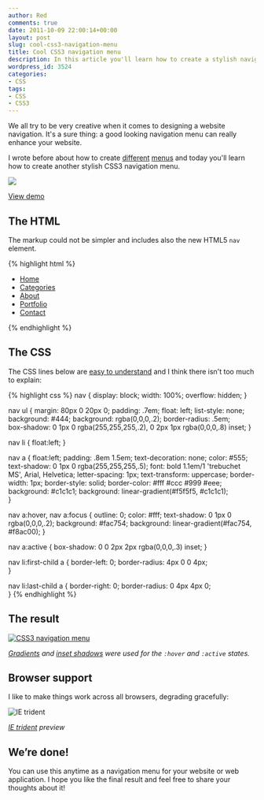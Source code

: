 ```yaml
---
author: Red
comments: true
date: 2011-10-09 22:00:14+00:00
layout: post
slug: cool-css3-navigation-menu
title: Cool CSS3 navigation menu
description: In this article you'll learn how to create a stylish navigation menu with CSS3. Additionally you can get the full code of a working example.
wordpress_id: 3524
categories:
- CSS
tags:
- CSS
- CSS3
---
```


We all try to be very creative when it comes to designing a website navigation. It's a sure thing: a good looking navigation menu can really enhance your website.

I wrote before about how to create [different](/css3-dropdown-menu) [menus](/sexy-css3-menu) and today you'll learn how to create another stylish CSS3 navigation menu.

![](http://www.red-team-design.com/wp-content/uploads/2011/10/cool-navigation-menu.jpg)

<!-- more -->

[View demo](/wp-content/uploads/2011/10/cool-css3-navigation-menu-demo.html)

## The HTML

The markup could not be simpler and includes also the new HTML5 `nav` element.

{% highlight html %}
<nav>
    <ul>
        <li><a href="">Home</a></li>
        <li><a href="">Categories</a></li>
        <li><a href="">About</a></li>               
        <li><a href="">Portfolio</a></li>
        <li><a href="">Contact</a></li>
    </ul>
</nav>
{% endhighlight %}

## The CSS

The CSS lines below are [easy to understand](/css-shorthand-tips) and I think there isn't too much to explain:

{% highlight css %}
nav  {
    display: block;
    width: 100%;
    overflow: hidden;
}

nav ul {
    margin: 80px 0 20px 0;
    padding: .7em;
    float: left;
    list-style: none;
    background: #444;
    background: rgba(0,0,0,.2);
    border-radius: .5em;    
    box-shadow: 0 1px 0 rgba(255,255,255,.2), 0 2px 1px rgba(0,0,0,.8) inset; 
}

nav li {
    float:left;
}

nav a {
    float:left;
    padding: .8em 1.5em;
    text-decoration: none;
    color: #555;
    text-shadow: 0 1px 0 rgba(255,255,255,.5);
    font: bold 1.1em/1 'trebuchet MS', Arial, Helvetica;
    letter-spacing: 1px;
    text-transform: uppercase;
    border-width: 1px;
    border-style: solid;
    border-color: #fff #ccc #999 #eee;
    background: #c1c1c1;
    background: linear-gradient(#f5f5f5, #c1c1c1);            
 }
 
nav a:hover, nav a:focus {
    outline: 0;
    color: #fff;
    text-shadow: 0 1px 0 rgba(0,0,0,.2);
    background: #fac754;
    background: linear-gradient(#fac754, #f8ac00);
}

nav a:active {
    box-shadow: 0 0 2px 2px rgba(0,0,0,.3) inset;
}
 
nav li:first-child a {
    border-left: 0;
    border-radius: 4px 0 0 4px;            
}

nav li:last-child a {
    border-right: 0;
    border-radius: 0 4px 4px 0;            
}
{% endhighlight %}

## The result



[![CSS3 navigation menu](http://www.red-team-design.com/wp-content/uploads/2011/10/cool-navigation-menu-result.jpg)](/wp-content/uploads/2011/10/cool-css3-navigation-menu-demo.html)

_[Gradients](/css-gradients-quick-tutorial) and [inset shadows](/how-to-create-slick-effects-with-css3-box-shadow) were used for the `:hover` and `:active` states._

## Browser support

I like to make things work across all browsers, degrading gracefully:

![IE trident](http://www.red-team-design.com/wp-content/uploads/2011/10/cool-navigation-menu-ie.jpg)

_[IE trident](/how-to-solve-common-ie-bugs) preview_

## We’re done!

You can use this anytime as a navigation menu for your website or web application. I hope you like the final result and feel free to share your thoughts about it!